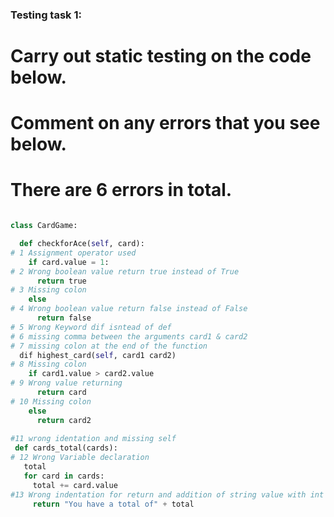 ### Testing task 1:

# Carry out static testing on the code below.
# Comment on any errors that you see below.
# There are 6 errors in total. 

```python

class CardGame:

  def checkforAce(self, card):
# 1 Assignment operator used 
    if card.value = 1:
# 2 Wrong boolean value return true instead of True
      return true
# 3 Missing colon
    else
# 4 Wrong boolean value return false instead of False
      return false
# 5 Wrong Keyword dif isntead of def
# 6 missing comma between the arguments card1 & card2
# 7 missing colon at the end of the function
  dif highest_card(self, card1 card2)
# 8 Missing colon
    if card1.value > card2.value
# 9 Wrong value returning
      return card
# 10 Missing colon
    else
      return card2
 
#11 wrong identation and missing self
 def cards_total(cards):
# 12 Wrong Variable declaration 
   total
   for card in cards:
     total += card.value
#13 Wrong indentation for return and addition of string value with int value
     return "You have a total of" + total


```

